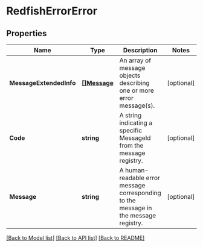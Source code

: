 # RedfishErrorError

## Properties
Name | Type | Description | Notes
------------ | ------------- | ------------- | -------------
**MessageExtendedInfo** | [**[]Message**](Message.md) | An array of message objects describing one or more error message(s). | [optional] 
**Code** | **string** | A string indicating a specific MessageId from the message registry. | [optional] 
**Message** | **string** | A human-readable error message corresponding to the message in the message registry. | [optional] 

[[Back to Model list]](../README.md#documentation-for-models) [[Back to API list]](../README.md#documentation-for-api-endpoints) [[Back to README]](../README.md)


